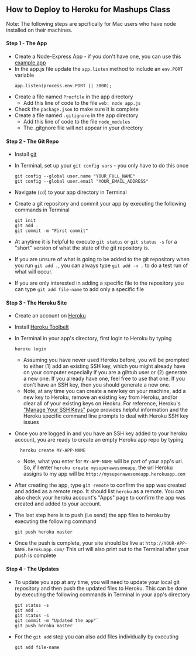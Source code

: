 How to Deploy to Heroku for Mashups Class
------------------

Note: The following steps are spcifically for Mac users who have node installed on their machines.

#### Step 1 - The App
* Create a Node-Express App - if you don't have one, you can use this [example app](https://github.com/craigprotzel/Mashups/tree/master/Server_Node_Express/express_with_public_folder)
* In the app.js file update the `app.listen` method to include an `env.PORT` variable  
	```
	app.listen(process.env.PORT || 3000);
	```
* Create a file named `Procfile` in the app directory
	* Add this line of code to the file `web: node app.js`
* Check the `package.json` to make sure it is complete
* Create a file named `.gitignore` in the app directory
	* Add this line of code to the file `node_modules`
	* The .gitgnore file will not appear in your directory

#### Step 2 - The Git Repo
* Install [git](http://git-scm.com/downloads)
* In Terminal, set up your `git config vars` - you only have to do this once

	```
	git config --global user.name "YOUR_FULL_NAME"  
	git config --global user.email "YOUR_EMAIL_ADDRESS"
	```
* Navigate (`cd`) to your app directory in Terminal
* Create a git repository and commit your app by executing the following commands in Terminal

	```
	git init  
	git add .  
	git commit -m "First commit"
	```
* At anytime it is helpful to execute `git status` or `git status -s` for a "short" version of what the state of the git repository is.
* If you are unsure of what is going to be added to the git repository when you run `git add .`, you can always type `git add -n .` to do a test run of what will occur. 
* If you are only interested in adding a specific file to the repository you can type `git add file-name` to add only a specific file

#### Step 3 - The Heroku Site
* Create an account on [Heroku](https://heroku.com)
* Install [Heroku Toolbelt](https://toolbelt.heroku.com/)
* In Terminal in your app's directory, first login to Heroku by typing 

	```
	heroku login
	```
  * Assuming you have never used Heroku before, you will be prompted to either (1) add an existing SSH key, which you might already have on your computer especially if you are a gihtub user or (2) generate a new one. If you already have one, feel free to use that one. If you don't have an SSH key, then you should generate a new one.
  * Note, at any time you can create a new key on your machine, add a new key to Heroku, remove an existing key from Heroku, and/or clear all of your existing keys on Heokru. For reference, Heroku's ["Manage Your SSH Keys"](https://devcenter.heroku.com/articles/keys) page provides helpful information and the Heroku specific command line prompts to deal with Heroku SSH key issues 
* Once you are logged in and you have an SSH key added to your heroku account, you are ready to create an empty Heroku app repo by typing

  ```
	heroku create MY-APP-NAME
	```
	* Note, what you enter for `MY-APP-NAME` will be part of your app's url. So, if I enter `heroku create mysuperawesomeapp`, the url Heroku assigns to my app will be `http://mysuperawesomeapp.herokuapp.com`
* After creating the app, type `git remote` to confirm the app was created and added as a remote repo. It should list `heroku` as a remote. You can also check your heroku account's "Apps" page to confirm the app was created and added to your account.
* The last step here is to push (i.e send) the app files to heroku by executing the following command

	```
	git push heroku master
	```
* Once the push is complete, your site should be live at `http://YOUR-APP-NAME.herokuapp.com/`
This url will also print out to the Terminal after your push is complete

#### Step 4 - The Updates
* To update you app at any time, you will need to update your local git repository and then push the updated files to Heroku. This can be done by executing the following commands in Terminal in your app's directory

	```
	git status -s 
	git add . 
	git status -s 
	git commit -m "Updated the app"`
	git push heroku master
	```
* For the `git add` step you can also add files individually by executing

	```
	git add file-name
	```

